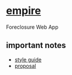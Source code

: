 # [empire](http://www.empirejustice.org)

Foreclosure Web App

## important notes

* [style guide](http://embed.plnkr.co/TrUKp6/preview)
* [proposal](https://docs.google.com/file/d/0B0SXwmtfw4qvQjJzLXVRTlo5YWc/edit)